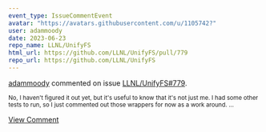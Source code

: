 ```yaml
---
event_type: IssueCommentEvent
avatar: "https://avatars.githubusercontent.com/u/1105742?"
user: adammoody
date: 2023-06-23
repo_name: LLNL/UnifyFS
html_url: https://github.com/LLNL/UnifyFS/pull/779
repo_url: https://github.com/LLNL/UnifyFS
---
```


<a href='https://github.com/adammoody' target='_blank'>adammoody</a> commented on issue <a href='https://github.com/LLNL/UnifyFS/pull/779' target='_blank'>LLNL/UnifyFS#779</a>.

<small>No, I haven't figured it out yet, but it's useful to know that it's not just me.  I had some other tests to run, so I just commented out those wrappers for now as a work around....</small>

<a href='https://github.com/LLNL/UnifyFS/pull/779' target='_blank'>View Comment</a>